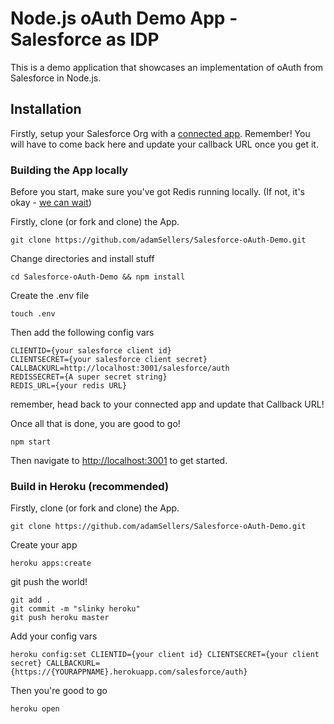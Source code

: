 # Node.js oAuth Demo App - Salesforce as IDP
This is a demo application that showcases an implementation of oAuth from Salesforce in Node.js. 

## Installation
Firstly, setup your Salesforce Org with a [connected app](https://trailhead.salesforce.com/en/projects/workshop-electric-imp/steps/connected-app-setup). Remember! You will have to come back here and update your callback URL once you get it. 

### Building the App locally
Before you start, make sure you've got Redis running locally. (If not, it's okay - [we can wait](https://redis.io/topics/quickstart))

Firstly, clone (or fork and clone) the App.
````
git clone https://github.com/adamSellers/Salesforce-oAuth-Demo.git
````
Change directories and install stuff
````
cd Salesforce-oAuth-Demo && npm install
````
Create the .env file
````
touch .env
````
Then add the following config vars
````
CLIENTID={your salesforce client id}
CLIENTSECRET={your salesforce client secret}
CALLBACKURL=http://localhost:3001/salesforce/auth
REDISSECRET={A super secret string}
REDIS_URL={your redis URL}
````
remember, head back to your connected app and update that Callback URL!

Once all that is done, you are good to go!
````
npm start
````
Then navigate to [http://localhost:3001](http://localhost:3001) to get started.

### Build in Heroku (recommended)
Firstly, clone (or fork and clone) the App.
````
git clone https://github.com/adamSellers/Salesforce-oAuth-Demo.git
````
Create your app
````
heroku apps:create
````
git push the world!
````
git add .
git commit -m "slinky heroku"
git push heroku master
````
Add your config vars
````
heroku config:set CLIENTID={your client id} CLIENTSECRET={your client secret} CALLBACKURL={https://{YOURAPPNAME}.herokuapp.com/salesforce/auth}
````
Then you're good to go
````
heroku open
````
